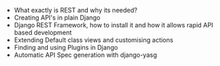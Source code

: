 - What exactly is REST and why its needed?
- Creating API's in plain Django
- Django REST Framework, how to install it and how it allows rapid API based development
- Extending Default class views and customising actions
- Finding and using Plugins in Django
- Automatic API Spec generation with django-yasg

